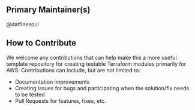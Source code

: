 ## Primary Maintainer(s)
@datfinesoul

## How to Contribute
We welcome any contributions that can help make this a more useful template repository for creating testable Terraform modules primarily for AWS.  Contributions can include, but are not limited to:
- Documentation improvements
- Creating issues for bugs and participating when the solution/fix needs to be tested
- Pull Requests for features, fixes, etc.
